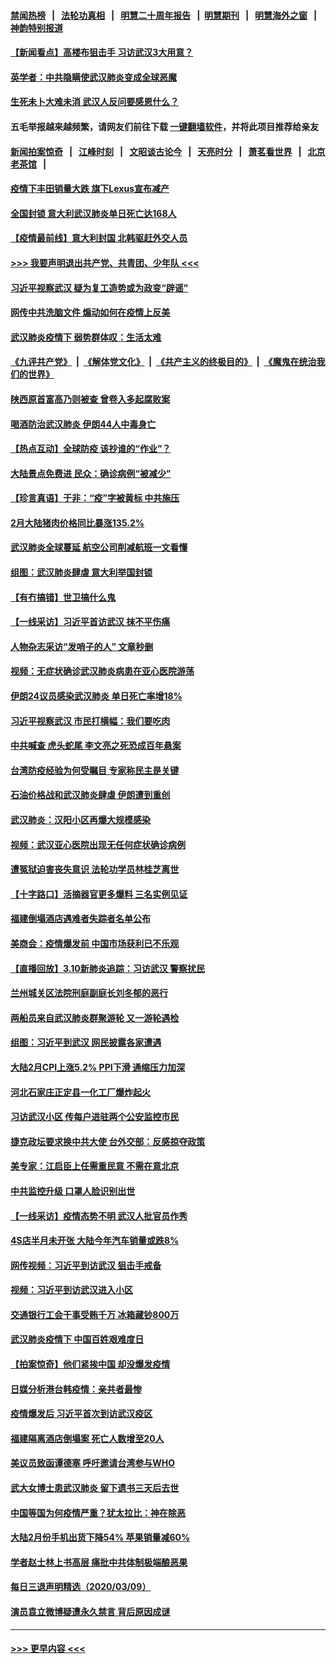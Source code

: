 #### [禁闻热榜](热点新闻.md?=0)  &nbsp;&nbsp;|&nbsp;&nbsp; [法轮功真相](https://github.com/gfw-breaker/truth/blob/master/README.md?=0) &nbsp;&nbsp;|&nbsp;&nbsp; [明慧二十周年报告](https://github.com/gfw-breaker/mh-reports/blob/master/README.md?=0) &nbsp;&nbsp;|&nbsp;&nbsp;[明慧期刊](https://github.com/gfw-breaker/mh-qikan) &nbsp;&nbsp;|&nbsp;&nbsp; [明慧海外之窗](https://github.com/gfw-breaker/mh-news/blob/master/README.md?=0) &nbsp;&nbsp;|&nbsp;&nbsp; [神韵特别报道](https://github.com/gfw-breaker/mh-news/blob/master/shenyun.md?=0)
#### [【新闻看点】高楼布狙击手 习访武汉3大用意？](../pages/nsc413/n11930378.md?t=03111032) 
#### [英学者：中共隐瞒使武汉肺炎变成全球恶魔](../pages/nsc413/n11930463.md?t=03111032) 
#### [生死未卜大难未消 武汉人反问要感恩什么？](../pages/nsc413/n11930315.md?t=03111032) 
#### 五毛举报越来越频繁，请网友们前往下载 [一键翻墙软件](https://github.com/gfw-breaker/ssr-accounts)，并将此项目推荐给亲友
#### [新闻拍案惊奇](https://github.com/gfw-breaker/banned-news/blob/master/pages/link4.md) &nbsp;&nbsp;|&nbsp;&nbsp; [江峰时刻](https://github.com/gfw-breaker/banned-news/blob/master/pages/link4.md) &nbsp;&nbsp;|&nbsp;&nbsp; [文昭谈古论今](https://github.com/gfw-breaker/banned-news/blob/master/pages/link4.md) &nbsp;&nbsp;|&nbsp;&nbsp; [天亮时分](https://github.com/gfw-breaker/banned-news/blob/master/pages/link4.md) &nbsp;&nbsp;|&nbsp;&nbsp; [萧茗看世界](https://github.com/gfw-breaker/banned-news/blob/master/pages/link4.md) &nbsp;&nbsp;|&nbsp;&nbsp; [北京老茶馆](https://github.com/gfw-breaker/banned-news/blob/master/pages/link4.md) &nbsp;&nbsp;|&nbsp;&nbsp; 
#### [疫情下丰田销量大跌 旗下Lexus宣布减产](../pages/nsc413/n11930956.md?t=03111032) 
#### [全国封锁 意大利武汉肺炎单日死亡达168人](../pages/nsc413/n11930927.md?t=03111032) 
#### [【疫情最前线】意大利封国 北韩驱赶外交人员](../pages/nsc413/n11930660.md?t=03111032) 
#### [>>> 我要声明退出共产党、共青团、少年队 <<<](https://github.com/begood0513/goodnews/blob/master/quit/letter.md) 
#### [习近平视察武汉 疑为复工造势或为政变“辟谣”](../pages/nsc413/n11930847.md?t=03111032) 
#### [网传中共洗脑文件 煽动如何在疫情上反美](../pages/nsc413/n11930766.md?t=03111032) 
#### [武汉肺炎疫情下 弱势群体叹：生活太难](../pages/nsc413/n11930727.md?t=03111032) 
#### [《九评共产党》](https://github.com/begood0513/9ping.md/blob/master/README.md) &nbsp;|&nbsp; [《解体党文化》](../../../../jtdwh.md/blob/master/README.md)  &nbsp;|&nbsp; [《共产主义的终极目的》](../../../../gczydzjmd.md/blob/master/README.md) &nbsp;|&nbsp; [《魔鬼在统治我们的世界》](../../../../mgztzwmdsj.md/blob/master/README.md) 
#### [陕西原首富高乃则被查 曾卷入多起腐败案](../pages/nsc413/n11930452.md?t=03111032) 
#### [喝酒防治武汉肺炎 伊朗44人中毒身亡](../pages/nsc413/n11930504.md?t=03111032) 
#### [【热点互动】全球防疫 该抄谁的“作业”？](../pages/nsc413/n11930545.md?t=03111032) 
#### [大陆景点免费进 民众：确诊病例“被减少”](../pages/nsc413/n11930362.md?t=03111032) 
#### [【珍言真语】于非：“疫”字被黄标 中共施压](../pages/nsc413/n11930410.md?t=03111032) 
#### [2月大陆猪肉价格同比暴涨135.2%](../pages/nsc413/n11930349.md?t=03111032) 
#### [武汉肺炎全球蔓延 航空公司削减航班一文看懂](../pages/nsc413/n11927605.md?t=03111032) 
#### [组图：武汉肺炎肆虐 意大利举国封锁](../pages/nsc413/n11930070.md?t=03111032) 
#### [【有冇搞错】世卫搞什么鬼](../pages/nsc413/n11930475.md?t=03111032) 
#### [【一线采访】习近平首访武汉 抹不平伤痛](../pages/nsc413/n11929748.md?t=03111032) 
#### [人物杂志采访“发哨子的人” 文章秒删](../pages/nsc413/n11930385.md?t=03111032) 
#### [视频：无症状确诊武汉肺炎病患在亚心医院游荡](../pages/nsc413/n11929948.md?t=03111032) 
#### [伊朗24议员感染武汉肺炎 单日死亡率增18%](../pages/nsc413/n11930297.md?t=03111032) 
#### [习近平视察武汉 市民打横幅：我们要吃肉](../pages/nsc413/n11930181.md?t=03111032) 
#### [中共喊查 虎头蛇尾 李文亮之死恐成百年悬案](../pages/nsc413/n11930132.md?t=03111032) 
#### [台湾防疫经验为何受瞩目 专家称民主是关键](../pages/nsc413/n11930107.md?t=03111032) 
#### [石油价格战和武汉肺炎肆虐 伊朗遭到重创](../pages/nsc413/n11929929.md?t=03111032) 
#### [武汉肺炎：汉阳小区再爆大规模感染](../pages/nsc413/n11930101.md?t=03111032) 
#### [视频：武汉亚心医院出现无任何症状确诊病例](../pages/nsc413/n11929801.md?t=03111032) 
#### [遭冤狱迫害丧失意识 法轮功学员林桂芝离世](../pages/nsc413/n11929630.md?t=03111032) 
#### [【十字路口】活摘器官更多爆料 三名实例见证](../pages/nsc413/n11928489.md?t=03111032) 
#### [福建倒塌酒店遇难者失踪者名单公布](../pages/nsc413/n11929698.md?t=03111032) 
#### [美商会：疫情爆发前 中国市场获利已不乐观](../pages/nsc413/n11929878.md?t=03111032) 
#### [【直播回放】3.10新肺炎追踪：习访武汉 警察扰民](../pages/nsc413/n11929844.md?t=03111032) 
#### [兰州城关区法院刑庭副庭长刘冬郁的恶行](../pages/nsc413/n11927520.md?t=03111032) 
#### [两船员来自武汉肺炎群聚游轮 又一游轮遇检](../pages/nsc413/n11929594.md?t=03111032) 
#### [组图：习近平到武汉 网民披露各家遭遇](../pages/nsc413/n11929515.md?t=03111032) 
#### [大陆2月CPI上涨5.2% PPI下滑 通缩压力加深](../pages/nsc413/n11929298.md?t=03111032) 
#### [河北石家庄正定县一化工厂爆炸起火](../pages/nsc413/n11929436.md?t=03111032) 
#### [习访武汉小区 传每户进驻两个公安监控市民](../pages/nsc413/n11929256.md?t=03111032) 
#### [捷克政坛要求换中共大使 台外交部：反感掠夺政策](../pages/nsc413/n11929406.md?t=03111032) 
#### [美专家：江启臣上任需重民意 不需在意北京](../pages/nsc413/n11928833.md?t=03111032) 
#### [中共监控升级 口罩人脸识别出世](../pages/nsc413/n11929204.md?t=03111032) 
#### [【一线采访】疫情态势不明 武汉人批官员作秀](../pages/nsc413/n11929203.md?t=03111032) 
#### [4S店半月未开张 大陆今年汽车销量或跌8%](../pages/nsc413/n11928667.md?t=03111032) 
#### [网传视频：习近平到访武汉 狙击手戒备](../pages/nsc413/n11928844.md?t=03111032) 
#### [视频：习近平到访武汉进入小区](../pages/nsc413/n11928831.md?t=03111032) 
#### [交通银行工会干事受贿千万 冰箱藏钞800万](../pages/nsc413/n11928821.md?t=03111032) 
#### [武汉肺炎疫情下 中国百姓艰难度日](../pages/nsc413/n11928582.md?t=03111032) 
#### [【拍案惊奇】他们紧挨中国 却没爆发疫情](../pages/nsc413/n11928576.md?t=03111032) 
#### [日媒分析港台韩疫情：亲共者最惨](../pages/nsc413/n11928776.md?t=03111032) 
#### [疫情爆发后 习近平首次到访武汉疫区](../pages/nsc413/n11928743.md?t=03111032) 
#### [福建隔离酒店倒塌案 死亡人数增至20人](../pages/nsc413/n11928669.md?t=03111032) 
#### [美议员致函谭德塞 呼吁邀请台湾参与WHO](../pages/nsc413/n11928734.md?t=03111032) 
#### [武大女博士患武汉肺炎 留下遗书三天后去世](../pages/nsc413/n11927936.md?t=03111032) 
#### [中国等国为何疫情严重？犹太拉比：神在除恶](../pages/nsc413/n11926997.md?t=03111032) 
#### [大陆2月份手机出货下降54% 苹果销量减60%](../pages/nsc413/n11928405.md?t=03111032) 
#### [学者赵士林上书高层 痛批中共体制极端酿恶果](../pages/nsc413/n11928499.md?t=03111032) 
#### [每日三退声明精选（2020/03/09）](../pages/nsc413/n11928592.md?t=03111032) 
#### [演员袁立微博疑遭永久禁言 背后原因成谜](../pages/nsc413/n11928254.md?t=03111032) 

----
#### [ >>> 更早内容 <<< ](../indexes/nsc413-earlier.md)
